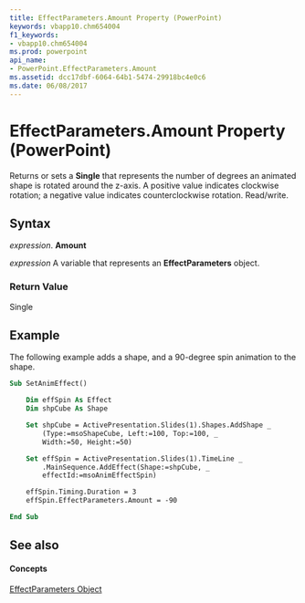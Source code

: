```yaml
---
title: EffectParameters.Amount Property (PowerPoint)
keywords: vbapp10.chm654004
f1_keywords:
- vbapp10.chm654004
ms.prod: powerpoint
api_name:
- PowerPoint.EffectParameters.Amount
ms.assetid: dcc17dbf-6064-64b1-5474-29918bc4e0c6
ms.date: 06/08/2017
---
```



# EffectParameters.Amount Property (PowerPoint)

Returns or sets a **Single** that represents the number of degrees an animated shape is rotated around the z-axis. A positive value indicates clockwise rotation; a negative value indicates counterclockwise rotation. Read/write.


## Syntax

 _expression_. **Amount**

 _expression_ A variable that represents an **EffectParameters** object.


### Return Value

Single


## Example

The following example adds a shape, and a 90-degree spin animation to the shape.


```vb
Sub SetAnimEffect()

    Dim effSpin As Effect
    Dim shpCube As Shape

    Set shpCube = ActivePresentation.Slides(1).Shapes.AddShape _
        (Type:=msoShapeCube, Left:=100, Top:=100, _
        Width:=50, Height:=50)

    Set effSpin = ActivePresentation.Slides(1).TimeLine _
        .MainSequence.AddEffect(Shape:=shpCube, _
        effectId:=msoAnimEffectSpin)

    effSpin.Timing.Duration = 3
    effSpin.EffectParameters.Amount = -90

End Sub
```


## See also


#### Concepts


[EffectParameters Object](effectparameters-object-powerpoint.md)



